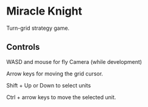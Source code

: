 # Miracle Knight

Turn-grid strategy game.

## Controls

WASD and mouse for fly Camera (while development)

Arrow keys for moving the grid cursor.

Shift + Up or Down to select units

Ctrl + arrow keys to move the selected unit.